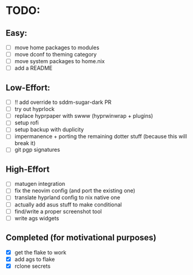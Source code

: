 
# TODO:

## Easy:
- [ ] move home packages to modules  
- [ ] move dconf to theming category  
- [ ] move system packages to home.nix  
- [ ] add a README

## Low-Effort:
- [ ] !! add override to sddm-sugar-dark PR  
- [ ] try out hyprlock  
- [ ] replace hyprpaper with swww (hyprwinwrap + plugins)  
- [ ] setup rofi  
- [ ] setup backup with duplicity  
- [ ] impermanence + porting the remaining dotter stuff (because this will break it)  
- [ ] git pgp signatures  

## High-Effort
- [ ] matugen integration  
- [ ] fix the neovim config (and port the existing one)  
- [ ] translate hyprland config to nix native one  
- [ ] actually add asus stuff to make conditional  
- [ ] find/write a proper screenshot tool  
- [ ] write ags widgets  

## Completed (for motivational purposes)
- [x] get the flake to work  
- [x] add ags to flake  
- [x] rclone secrets  
